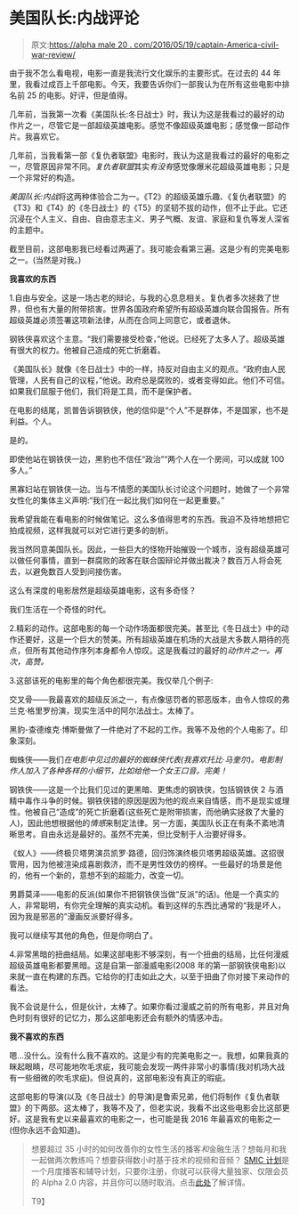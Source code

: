 # 美国队长:内战评论

> 原文:[https://alpha male 20 . com/2016/05/19/captain-America-civil-war-review/](https://alphamale20.com/2016/05/19/captain-america-civil-war-review/)

由于我不怎么看电视，电影一直是我流行文化娱乐的主要形式。在过去的 44 年里，我看过成百上千部电影。今天，我要告诉你们一部我认为在所有这些电影中排名前 25 的电影。好评，但是值得。

几年前，当我第一次看《美国队长:冬日战士》时，我认为这是我看过的最好的动作片之一，尽管它是一部超级英雄电影。感觉不像超级英雄电影；感觉像一部动作片。我喜欢它。

几年前，当我看第一部《复仇者联盟》电影时，我认为这是我看过的最好的电影之一，尽管原因非常不同。*复仇者联盟*其实*有没有*感觉像爆米花超级英雄电影；只是一个非常好的构造。

*美国队长:内战*将这两种体验合二为一。《T2》的超级英雄乐趣、《复仇者联盟》的《T3》和《T4》的《冬日战士》的《T5》的坚韧不拔的动作，但不止于此。它还沉浸在个人主义、自由、自由意志主义、男子气概、友谊、家庭和复仇等发人深省的主题中。

截至目前，这部电影我已经看过两遍了。我可能会看第三遍。这是少有的完美电影之一。(当然是对我。)

**我喜欢的东西**

1.自由与安全。这是一场古老的辩论，与我的心息息相关。复仇者多次拯救了世界，但也有大量的附带损害。世界各国政府希望所有超级英雄向联合国报告。所有超级英雄必须签署这项新法律，从而在合同上同意它，或者退休。

钢铁侠喜欢这个主意。“我们需要接受检查，”他说。已经死了太多人了。超级英雄有很大的权力。他被自己造成的死亡折磨着。

《美国队长》就像《冬日战士》中的一样，持反对自由主义的观点。“政府由人民管理，人民有自己的议程，”他说。政府总是腐败的，或者变得如此。他们不可信。如果我们屈服于他们，我们将是工具，而不是保护者。

在电影的结尾，凯普告诉钢铁侠，他的信仰是“个人”不是群体，不是国家，也不是利益。个人。

是的。

即使他站在钢铁侠一边，黑豹也不信任“政治”“两个人在一个房间，可以成就 100 多人。”

黑寡妇站在钢铁侠一边。当与不情愿的美国队长讨论这个问题时，她做了一个非常女性化的集体主义声明:“我们在一起比我们如何在一起更重要。”

我希望我能在看电影的时候做笔记。这么多值得思考的东西。我迫不及待地想把它拍成视频，这样我就可以对它进行更多的剖析。

我当然同意美国队长。因此，一些巨大的怪物开始摧毁一个城市，没有超级英雄可以做任何事情，直到一群腐败的政客在联合国辩论并做出裁决？数百万人将会死去，以避免数百人受到间接伤害。

这么有深度的电影居然是超级英雄电影，这有多奇怪？

我们生活在一个奇怪的时代。

2.精彩的动作。这部电影的每一个动作场面都很完美。甚至比《冬日战士》中的动作还要好，这是一个巨大的赞美。所有超级英雄在机场的大战是大多数人期待的亮点，但所有其他动作序列本身都令人惊叹。这是我看过的最好的*动作片之一。再次，高赞。*

3.这部该死的电影里的每个角色都很完美。我仅举几个例子:

交叉骨——我最喜欢的超级反派之一，有点像惩罚者的邪恶版本，由令人惊叹的弗兰克·格里罗扮演，现实生活中的阿尔法战士。太棒了。

黑豹-查德维克·博斯曼做了一件绝对了不起的工作。我等不及他的个人电影了。印象深刻。

蜘蛛侠——我们*在电影中见过的最好的蜘蛛侠代表(我喜欢托比·马奎尔)。电影制作人加入了各种各样的小细节，比如给他一个女王口音。完美！*

钢铁侠——这是一个比我们见过的更黑暗、更焦虑的钢铁侠，包括钢铁侠 2 与酒精中毒作斗争的时候。钢铁侠错的原因是因为他的观点来自情感，而不是现实或理性。他被自己“造成”的死亡折磨着(这些死亡是附带损害，而他确实拯救了大量的人)，因此他想根据他的*情感*来制定法律。另一方面，美国队长正在有条不紊地清晰思考。自由永远是最好的。虽然不完美，但比受制于人治要好得多。

《蚁人》——终极贝塔男演员凯罗·路德，回归饰演终极贝塔男超级英雄。这招很管用，因为他被渲染成喜剧救济，而不是男性效仿的榜样。一些最好的场景是他的，他有一个新的，意想不到的超能力，改变一切。

男爵莫泽——电影的反派(如果你不把钢铁侠当做“反派”的话)。他是一个真实的人，非常聪明，有你完全理解的真实动机。看到这样的东西比通常的“我是坏人，因为我是邪恶的”漫画反派要好得多。

我可以继续写其他的角色，但是你明白了。

4.非常黑暗的扭曲结局。如果这部电影不够深刻，有一个扭曲的结局，比任何漫威超级英雄电影都要黑暗。这是自第一部漫威电影(2008 年的第一部钢铁侠电影)以来就一直在构建的东西。它给你的打击如此之大，以至于扭曲了你对接下来动作的看法。

我不会说是什么，但是伙计，太棒了。如果你看过漫威之前的所有电影，并且对角色时刻有很好的记忆力，那么这部电影还会有额外的情感冲击。

**我不喜欢的东西**

嗯...没什么。没有什么我不喜欢的。这是少有的完美电影之一。我想，如果我真的眯起眼睛，尽可能地吹毛求疵，我可能会发现一两件非常小的事情(我对机场大战有一些细微的吹毛求疵)。但说真的，这部电影没有真正的瑕疵。

这部电影的导演(以及《冬日战士》的导演)是鲁索兄弟，他们将制作《复仇者联盟》的下两部。这太棒了，我等不及了，但老实说，我看不出这些电影会比这部更好。这是我有史以来最喜欢的电影之一，也可能是我 2016 年最喜欢的电影之一(但你永远不会知道)。

> 想要超过 35 小时的如何改善你的女性生活的播客*和*金融生活？想每月和我一起做两次教练吗？想要获得数小时基于技术的视频和音频？ [SMIC 计划](https://alphamale20.kartra.com/page/vIL17)是一个月度播客和辅导计划，只要你注册，你就可以获得大量独家、仅限会员的 Alpha 2.0 内容，并且你可以随时取消。点击[此处](https://alphamale20.kartra.com/page/vIL17)了解详情。
> 
> T9】